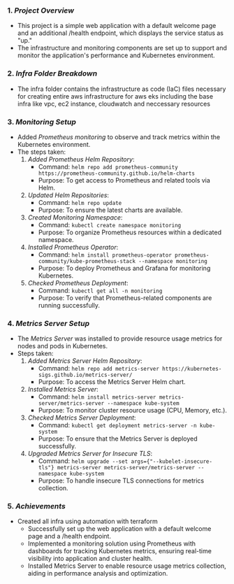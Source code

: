 ### 1. *Project Overview*
   - This project is a simple web application with a default welcome page and an additional /health endpoint, which displays the service status as "up."
   - The infrastructure and monitoring components are set up to support and monitor the application's performance and Kubernetes environment.

### 2. *Infra Folder Breakdown*
   - The infra folder contains the infrastructure as code (IaC) files necessary for creating entire aws infrastructure for aws eks including the base infra like vpc, ec2 instance, cloudwatch and neccessary resources

### 3. *Monitoring Setup*
   - Added *Prometheus monitoring* to observe and track metrics within the Kubernetes environment.
   - The steps taken:
     1. *Added Prometheus Helm Repository*:
        - Command: ```helm repo add prometheus-community https://prometheus-community.github.io/helm-charts```
        - Purpose: To get access to Prometheus and related tools via Helm.
     2. *Updated Helm Repositories*:
        - Command: ```helm repo update```
        - Purpose: To ensure the latest charts are available.
     3. *Created Monitoring Namespace*:
        - Command: ```kubectl create namespace monitoring```
        - Purpose: To organize Prometheus resources within a dedicated namespace.
     4. *Installed Prometheus Operator*:
        - Command: ```helm install prometheus-operator prometheus-community/kube-prometheus-stack --namespace monitoring```
        - Purpose: To deploy Prometheus and Grafana for monitoring Kubernetes.
     5. *Checked Prometheus Deployment*:
        - Command: ```kubectl get all -n monitoring```
        - Purpose: To verify that Prometheus-related components are running successfully.
   
### 4. *Metrics Server Setup*
   - The *Metrics Server* was installed to provide resource usage metrics for nodes and pods in Kubernetes.
   - Steps taken:
     1. *Added Metrics Server Helm Repository*:
        - Command: ```helm repo add metrics-server https://kubernetes-sigs.github.io/metrics-server/```
        - Purpose: To access the Metrics Server Helm chart.
     2. *Installed Metrics Server*:
        - Command: ```helm install metrics-server metrics-server/metrics-server --namespace kube-system```
        - Purpose: To monitor cluster resource usage (CPU, Memory, etc.).
     3. *Checked Metrics Server Deployment*:
        - Command: ```kubectl get deployment metrics-server -n kube-system```
        - Purpose: To ensure that the Metrics Server is deployed successfully.
     4. *Upgraded Metrics Server for Insecure TLS*:
        - Command: ```helm upgrade --set args={"--kubelet-insecure-tls"} metrics-server metrics-server/metrics-server --namespace kube-system```
        - Purpose: To handle insecure TLS connections for metrics collection.

### 5. *Achievements*
- Created all infra using automation with terraform
   - Successfully set up the web application with a default welcome page and a /health endpoint.
   - Implemented a monitoring solution using Prometheus with dashboards for tracking Kubernetes metrics, ensuring real-time visibility into application and cluster health.
   - Installed Metrics Server to enable resource usage metrics collection, aiding in performance analysis and optimization.

